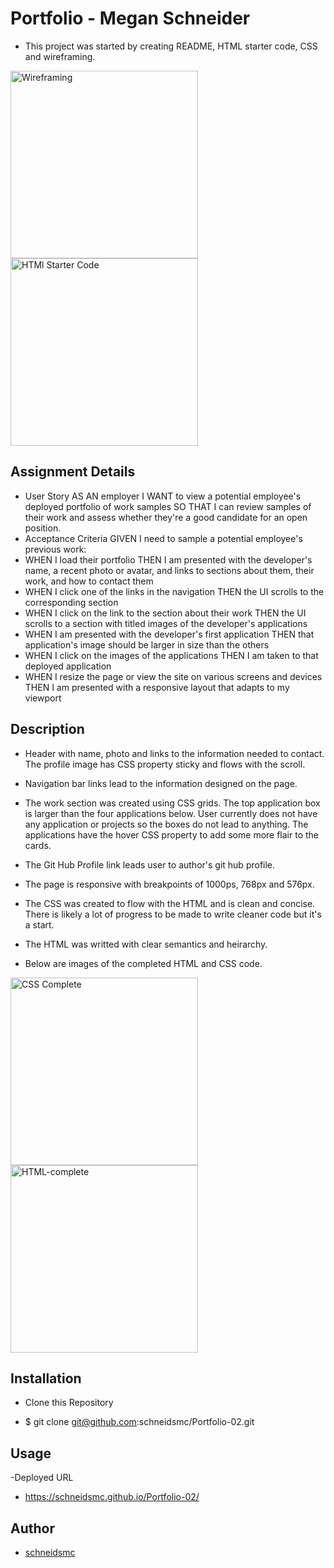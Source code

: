 # Portfolio - Megan Schneider
- This project was started by creating README, HTML starter code, CSS and wireframing. 

<img src="./assets/Wireframing.png" alt="Wireframing" width="300" height="auto"> <img src="./assets/HTML-starter.png" alt="HTMl Starter Code" width="300" height="auto"> 

## Assignment Details

- User Story
    AS AN employer
        I WANT to view a potential employee's deployed portfolio of work samples
        SO THAT I can review samples of their work and assess whether they're a good candidate for an open position.
- Acceptance Criteria
    GIVEN I need to sample a potential employee's previous work:
- WHEN I load their portfolio
            THEN I am presented with the developer's name, a recent photo or avatar, and links to sections about them, their work, and how to contact them
- WHEN I click one of the links in the navigation
            THEN the UI scrolls to the corresponding section
- WHEN I click on the link to the section about their work
            THEN the UI scrolls to a section with titled images of the developer's applications
- WHEN I am presented with the developer's first application
            THEN that application's image should be larger in size than the others
- WHEN I click on the images of the applications
            THEN I am taken to that deployed application
 - WHEN I resize the page or view the site on various screens and devices
            THEN I am presented with a responsive layout that adapts to my viewport

## Description
- Header with name, photo and links to the information needed to contact. The profile image has CSS property sticky and flows with the scroll. 
- Navigation bar links lead to the information designed on the page. 
- The work section was created using CSS grids. The top application box is larger than the four applications below. User currently does not have any application or projects so the boxes do not lead to anything. The applications have the hover CSS property to add some more flair to the cards.
- The Git Hub Profile link leads user to author's git hub profile.
- The page is responsive with breakpoints of 1000ps, 768px and 576px.

- The CSS was created to flow with the HTML and is clean and concise. There is likely a lot of progress to be made to write cleaner code but it's a start. 
- The HTML was writted with clear semantics and heirarchy. 

- Below are images of the completed HTML and CSS code.

<img src="./assets/CSS-complete.png" alt="CSS Complete" width="300" height="auto"><img src="./assets//HTML-complete.png" alt="HTML-complete" width="300" height="auto"> 

## Installation

- Clone this Repository
* $ git clone git@github.com:schneidsmc/Portfolio-02.git

## Usage

-Deployed URL
* https://schneidsmc.github.io/Portfolio-02/

## Author

* [schneidsmc](https://github.com/schneidsmc)